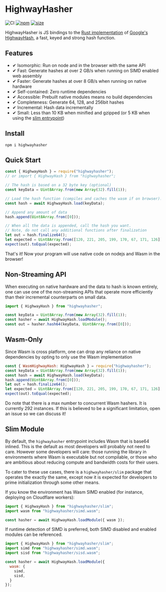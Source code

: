 # HighwayHasher

![CI](https://github.com/nickbabcock/highwayhasher/workflows/CI/badge.svg)
[![npm](https://img.shields.io/npm/v/highwayhasher.svg)](http://npm.im/highwayhasher)
[![size](https://badgen.net/bundlephobia/minzip/highwayhasher)](https://bundlephobia.com/package/highwayhasher)

HighwayHasher is JS bindings to the [Rust implementation](https://github.com/nickbabcock/highway-rs) of [Google's HighwayHash](https://github.com/google/highwayhash), a fast, keyed and strong hash function.

## Features

- ✔ Isomorphic: Run on node and in the browser with the same API
- ✔ Fast: Generate hashes at over 2 GB/s when running on SIMD enabled web assembly
- ✔ Faster: Generate hashes at over 8 GB/s when running on native hardware
- ✔ Self-contained: Zero runtime dependencies
- ✔ Accessible: Prebuilt native modules means no build dependencies
- ✔ Completeness: Generate 64, 128, and 256bit hashes
- ✔ Incremental: Hash data incrementally
- ✔ Small: Less than 10 KB when minified and gzipped (or 5 KB when using the [slim entrypoint](#slim-module))

## Install

```
npm i highwayhasher
```

## Quick Start

```js
const { HighwayHash } = require("highwayhasher");
// or import { HighwayHash } from "highwayhasher";

// The hash is based on a 32 byte key (optional)
const keyData = Uint8Array.from(new Array(32).fill(1));

// Load the hash function (compiles and caches the wasm if on browser).
const hash = await HighwayHash.load(keyData);

// Append any amount of data
hash.append(Uint8Array.from([0]));

// When all the data is appended, call the hash you want.
// Note, do not call any additional functions after finalization
let out = hash.finalize64();
let expected = Uint8Array.from([120, 221, 205, 199, 170, 67, 171, 126]);
expect(out).toEqual(expected);
```

That's it! Now your program will use native code on nodejs and Wasm in the browser!

## Non-Streaming API

When executing on native hardware and the data to hash is known entirely, one can use one of the non-streaming APIs that operate more efficiently than their incremental counterparts on small data.

```js
import { HighwayHash } from "highwayhasher";

const keyData = Uint8Array.from(new Array(32).fill(1));
const hasher = await HighwayHash.loadModule();
const out = hasher.hash64(keyData, Uint8Array.from([0]));
```

## Wasm-Only

Since Wasm is cross platform, one can drop any reliance on native dependencies by opting to only use the Wasm implementation

```js
const { WasmHighwayHash: HighwayHash } = require("highwayhasher");
const keyData = Uint8Array.from(new Array(32).fill(1));
const hash = await HighwayHash.load(keyData);
hash.append(Uint8Array.from([0]));
let out = hash.finalize64();
let expected = Uint8Array.from([120, 221, 205, 199, 170, 67, 171, 126]);
expect(out).toEqual(expected);
```

Do note that there is a max number to concurrent Wasm hashers. It is currently 292 instances. If this is believed to be a significant limitation, open an issue so we can discuss it!   

## Slim Module

By default, the `highwayhasher` entrypoint includes Wasm that is base64 inlined. This is the default as most developers will probably not need to care. However some developers will care: those running the library in environments where Wasm is executable but not compilable, or those who are ambitious about reducing compute and bandwidth costs for their users.

To cater to these use cases, there is a `highwayhasher/slim` package that operates the exactly the same, except now it is expected for developers to prime initialization through some other means.

If you know the environment has Wasm SIMD enabled (for instance, deploying on Cloudflare workers):

```js
import { HighwayHash } from "highwayhasher/slim";
import wasm from "highwayhasher/simd.wasm";

const hasher = await HighwayHash.loadModule({ wasm });
```

If runtime detection of SIMD is preferred, both SIMD disabled and enabled modules can be referenced.

```js
import { HighwayHash } from "highwayhasher/slim";
import simd from "highwayhasher/simd.wasm";
import sisd from "highwayhasher/sisd.wasm";

const hasher = await HighwayHash.loadModule({
  wasm: {
    simd,
    sisd,
  }
});
```
